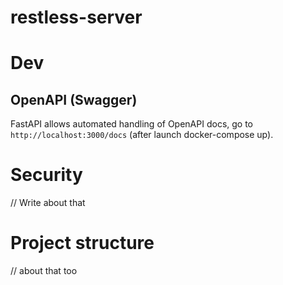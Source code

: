 # restless-server

# Dev
## OpenAPI (Swagger)

FastAPI allows automated handling of OpenAPI docs,
go to `http://localhost:3000/docs` (after launch docker-compose up).

# Security

// Write about that

# Project structure

// about that too
